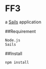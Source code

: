 # FF3

a [Sails](http://sailsjs.org) application


##Requirement

    Node.js
    Sails
  
##Install

    npm install

  
